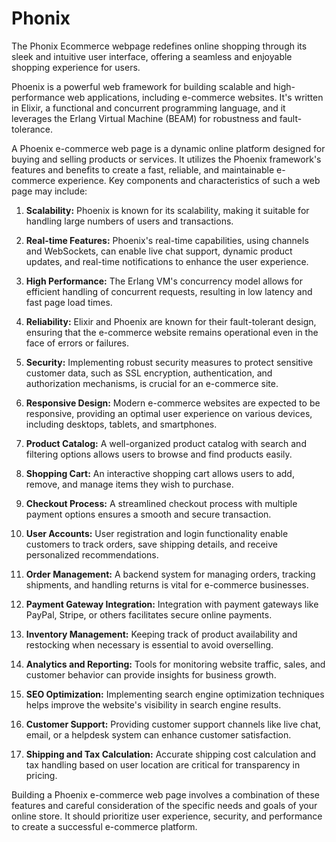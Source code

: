 # Phonix
The Phonix Ecommerce webpage redefines online shopping through its sleek and intuitive user interface, offering a seamless and enjoyable shopping experience for users.

Phoenix is a powerful web framework for building scalable and high-performance web applications, including e-commerce websites. It's written in Elixir, a functional and concurrent programming language, and it leverages the Erlang Virtual Machine (BEAM) for robustness and fault-tolerance.


A Phoenix e-commerce web page is a dynamic online platform designed for buying and selling products or services. It utilizes the Phoenix framework's features and benefits to create a fast, reliable, and maintainable e-commerce experience. Key components and characteristics of such a web page may include:

1. **Scalability:** Phoenix is known for its scalability, making it suitable for handling large numbers of users and transactions.

2. **Real-time Features:** Phoenix's real-time capabilities, using channels and WebSockets, can enable live chat support, dynamic product updates, and real-time notifications to enhance the user experience.

3. **High Performance:** The Erlang VM's concurrency model allows for efficient handling of concurrent requests, resulting in low latency and fast page load times.

4. **Reliability:** Elixir and Phoenix are known for their fault-tolerant design, ensuring that the e-commerce website remains operational even in the face of errors or failures.

5. **Security:** Implementing robust security measures to protect sensitive customer data, such as SSL encryption, authentication, and authorization mechanisms, is crucial for an e-commerce site.

7. **Responsive Design:** Modern e-commerce websites are expected to be responsive, providing an optimal user experience on various devices, including desktops, tablets, and smartphones.

8. **Product Catalog:** A well-organized product catalog with search and filtering options allows users to browse and find products easily.

9. **Shopping Cart:** An interactive shopping cart allows users to add, remove, and manage items they wish to purchase.

10. **Checkout Process:** A streamlined checkout process with multiple payment options ensures a smooth and secure transaction.

11. **User Accounts:** User registration and login functionality enable customers to track orders, save shipping details, and receive personalized recommendations.

12. **Order Management:** A backend system for managing orders, tracking shipments, and handling returns is vital for e-commerce businesses.

13. **Payment Gateway Integration:** Integration with payment gateways like PayPal, Stripe, or others facilitates secure online payments.

14. **Inventory Management:** Keeping track of product availability and restocking when necessary is essential to avoid overselling.

15. **Analytics and Reporting:** Tools for monitoring website traffic, sales, and customer behavior can provide insights for business growth.

16. **SEO Optimization:** Implementing search engine optimization techniques helps improve the website's visibility in search engine results.

17. **Customer Support:** Providing customer support channels like live chat, email, or a helpdesk system can enhance customer satisfaction.

18. **Shipping and Tax Calculation:** Accurate shipping cost calculation and tax handling based on user location are critical for transparency in pricing.

Building a Phoenix e-commerce web page involves a combination of these features and careful consideration of the specific needs and goals of your online store. It should prioritize user experience, security, and performance to create a successful e-commerce platform.
